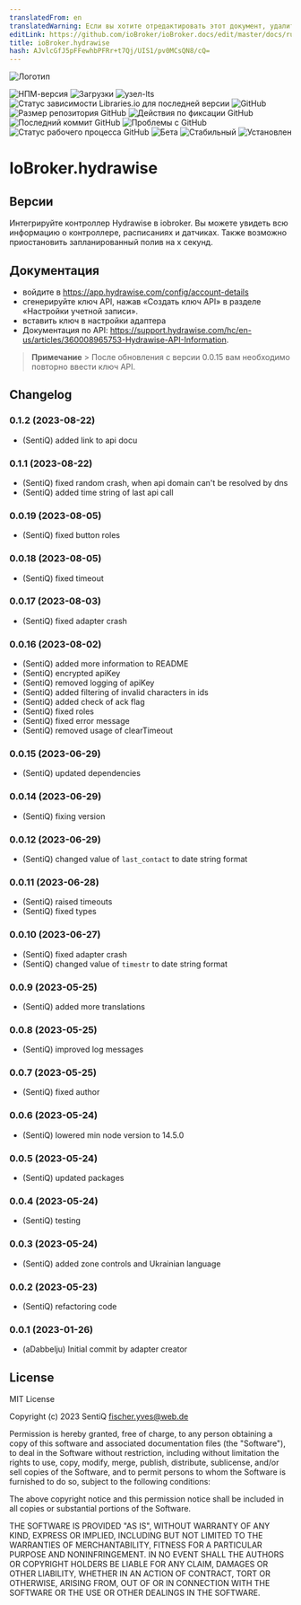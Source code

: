 ```yaml
---
translatedFrom: en
translatedWarning: Если вы хотите отредактировать этот документ, удалите поле «translatedFrom», в противном случае этот документ будет снова автоматически переведен
editLink: https://github.com/ioBroker/ioBroker.docs/edit/master/docs/ru/adapterref/iobroker.hydrawise/README.md
title: ioBroker.hydrawise
hash: AJvlcGfJ5pFFewhbPFRr+t7Qj/UIS1/pv0MCsQN8/cQ=
---
```

![Логотип](../../../en/adapterref/iobroker.hydrawise/admin/hydrawise.jpg)

![НПМ-версия](https://img.shields.io/npm/v/iobroker.hydrawise.svg?style=flat-square)
![Загрузки](https://img.shields.io/npm/dm/iobroker.hydrawise.svg?label=npm%20downloads&style=flat-square)
![узел-lts](https://img.shields.io/node/v-lts/iobroker.hydrawise?style=flat-square)
![Статус зависимости Libraries.io для последней версии](https://img.shields.io/librariesio/release/npm/iobroker.hydrawise?label=npm%20dependencies&style=flat-square)
![GitHub](https://img.shields.io/github/license/sentiq/iobroker.hydrawise?style=flat-square)
![Размер репозитория GitHub](https://img.shields.io/github/repo-size/sentiq/iobroker.hydrawise?logo=github&style=flat-square)
![Действия по фиксации GitHub](https://img.shields.io/github/commit-activity/m/sentiq/iobroker.hydrawise?logo=github&style=flat-square)
![Последний коммит GitHub](https://img.shields.io/github/last-commit/sentiq/iobroker.hydrawise?logo=github&style=flat-square)
![Проблемы с GitHub](https://img.shields.io/github/issues/sentiq/iobroker.hydrawise?logo=github&style=flat-square)
![Статус рабочего процесса GitHub](https://img.shields.io/github/actions/workflow/status/sentiq/iobroker.hydrawise/test-and-release.yml?branch=master&logo=github&style=flat-square)
![Бета](https://img.shields.io/npm/v/iobroker.hydrawise.svg?color=red&label=beta)
![Стабильный](http://iobroker.live/badges/hydrawise-stable.svg)
![Установлен](http://iobroker.live/badges/hydrawise-installed.svg)

# IoBroker.hydrawise
## Версии
Интегрируйте контроллер Hydrawise в iobroker.
Вы можете увидеть всю информацию о контроллере, расписаниях и датчиках. Также возможно приостановить запланированный полив на x секунд.

## Документация
- войдите в https://app.hydrawise.com/config/account-details
- сгенерируйте ключ API, нажав «Создать ключ API» в разделе «Настройки учетной записи».
- вставить ключ в настройки адаптера
- Документация по API: https://support.hydrawise.com/hc/en-us/articles/360008965753-Hydrawise-API-Information.

> **Примечание** > После обновления с версии 0.0.15 вам необходимо повторно ввести ключ API.

## Changelog

<!--
    Placeholder for the next version (at the beginning of the line):
    ### **WORK IN PROGRESS**
-->
### 0.1.2 (2023-08-22)

-   (SentiQ) added link to api docu

### 0.1.1 (2023-08-22)

-   (SentiQ) fixed random crash, when api domain can't be resolved by dns
-   (SentiQ) added time string of last api call

### 0.0.19 (2023-08-05)

-   (SentiQ) fixed button roles

### 0.0.18 (2023-08-05)

-   (SentiQ) fixed timeout

### 0.0.17 (2023-08-03)

-   (SentiQ) fixed adapter crash

### 0.0.16 (2023-08-02)

-   (SentiQ) added more information to README
-   (SentiQ) encrypted apiKey
-   (SentiQ) removed logging of apiKey
-   (SentiQ) added filtering of invalid characters in ids
-   (SentiQ) added check of ack flag
-   (SentiQ) fixed roles
-   (SentiQ) fixed error message
-   (SentiQ) removed usage of clearTimeout

### 0.0.15 (2023-06-29)

-   (SentiQ) updated dependencies

### 0.0.14 (2023-06-29)

-   (SentiQ) fixing version

### 0.0.12 (2023-06-29)

-   (SentiQ) changed value of `last_contact` to date string format

### 0.0.11 (2023-06-28)

-   (SentiQ) raised timeouts
-   (SentiQ) fixed types

### 0.0.10 (2023-06-27)

-   (SentiQ) fixed adapter crash
-   (SentiQ) changed value of `timestr` to date string format

### 0.0.9 (2023-05-25)

-   (SentiQ) added more translations

### 0.0.8 (2023-05-25)

-   (SentiQ) improved log messages

### 0.0.7 (2023-05-25)

-   (SentiQ) fixed author

### 0.0.6 (2023-05-24)

-   (SentiQ) lowered min node version to 14.5.0

### 0.0.5 (2023-05-24)

-   (SentiQ) updated packages

### 0.0.4 (2023-05-24)

-   (SentiQ) testing

### 0.0.3 (2023-05-24)

-   (SentiQ) added zone controls and Ukrainian language

### 0.0.2 (2023-05-23)

-   (SentiQ) refactoring code

### 0.0.1 (2023-01-26)

-   (aDabbelju) Initial commit by adapter creator

## License

MIT License

Copyright (c) 2023 SentiQ <fischer.yves@web.de>

Permission is hereby granted, free of charge, to any person obtaining a copy
of this software and associated documentation files (the "Software"), to deal
in the Software without restriction, including without limitation the rights
to use, copy, modify, merge, publish, distribute, sublicense, and/or sell
copies of the Software, and to permit persons to whom the Software is
furnished to do so, subject to the following conditions:

The above copyright notice and this permission notice shall be included in all
copies or substantial portions of the Software.

THE SOFTWARE IS PROVIDED "AS IS", WITHOUT WARRANTY OF ANY KIND, EXPRESS OR
IMPLIED, INCLUDING BUT NOT LIMITED TO THE WARRANTIES OF MERCHANTABILITY,
FITNESS FOR A PARTICULAR PURPOSE AND NONINFRINGEMENT. IN NO EVENT SHALL THE
AUTHORS OR COPYRIGHT HOLDERS BE LIABLE FOR ANY CLAIM, DAMAGES OR OTHER
LIABILITY, WHETHER IN AN ACTION OF CONTRACT, TORT OR OTHERWISE, ARISING FROM,
OUT OF OR IN CONNECTION WITH THE SOFTWARE OR THE USE OR OTHER DEALINGS IN THE
SOFTWARE.
